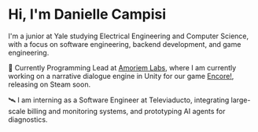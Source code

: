 # Hi, I'm Danielle Campisi

I'm a junior at Yale studying Electrical Engineering and Computer Science, with a focus on software engineering, backend development, and game engineering.

🔧 Currently Programming Lead at [Amoriem Labs](https://amoriem-labs.github.io), where I am currently working on a narrative dialogue engine in Unity for our game [Encore!](https://www.youtube.com/watch?v=dmy8LS0qBBA), releasing on Steam soon.  

🛰️ I am interning as a Software Engineer at Televiaducto, integrating large-scale billing and monitoring systems, and prototyping AI agents for diagnostics.
